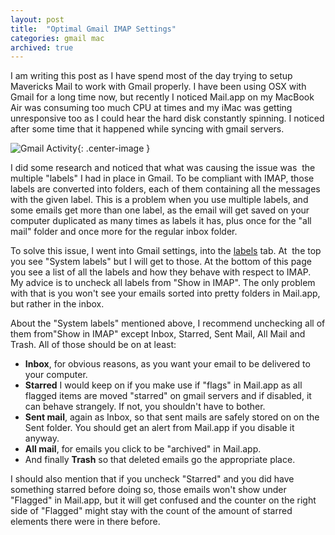 ```yaml
---
layout: post
title:  "Optimal Gmail IMAP Settings"
categories: gmail mac
archived: true
---
```

I am writing this post as I have spend most of the day trying to setup Mavericks Mail to work with Gmail properly. I have been using OSX with Gmail for a long time now, but recently I noticed Mail.app on my MacBook Air was consuming too much CPU at times and my iMac was getting unresponsive too as I could hear the hard disk constantly spinning. I noticed after some time that it happened while syncing with gmail servers.<!--more-->

![Gmail Activity](/img/gmail_activity.png){: .center-image }

I did some research and noticed that what was causing the issue was  the multiple "labels" I had in place in Gmail. To be compliant with IMAP, those labels are converted into folders, each of them containing all the messages with the given label. This is a problem when you use multiple labels, and some emails get more than one label, as the email will get saved on your computer duplicated as many times as labels it has, plus once for the "all mail" folder and once more for the regular inbox folder.

To solve this issue, I went into Gmail settings, into the [labels](https://mail.google.com/mail/u/0/#settings/labels "Google Label Settings" ) tab. At  the top you see "System labels" but I will get to those. At the bottom of this page you see a list of all the labels and how they behave with respect to IMAP. My advice is to uncheck all labels from "Show in IMAP". The only problem with that is you won't see your emails sorted into pretty folders in Mail.app, but rather in the inbox.

About the "System labels" mentioned above, I recommend unchecking all of them from"Show in IMAP" except Inbox, Starred, Sent Mail, All Mail and Trash. All of those should be on at least:

* **Inbox**, for obvious reasons, as you want your email to be delivered to your computer.
* **Starred** I would keep on if you make use if "flags" in Mail.app as all flagged items are moved "starred" on gmail servers and if disabled, it can behave strangely. If not, you shouldn't have to bother.
* **Sent mail**, again as Inbox, so that sent mails are safely stored on on the Sent folder. You should get an alert from Mail.app if you disable it anyway.
* **All mail**, for emails you click to be "archived" in Mail.app.
* And finally **Trash** so that deleted emails go the appropriate place.

I should also mention that if you uncheck "Starred" and you did have something starred before doing so, those emails won't show under "Flagged" in Mail.app, but it will get confused and the counter on the right side of "Flagged" might stay with the count of the amount of starred elements there were in there before.

&nbsp;
